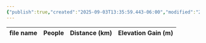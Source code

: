 ```yaml
---
{"publish":true,"created":"2025-09-03T13:35:59.443-06:00","modified":"2025-09-03T14:52:34.094-06:00","published":"2025-09-03T14:52:34.094-06:00","tags":["route"],"cssclasses":"","elevation":null,"region":"Banff","location":null,"DWYT":"Outstanding","Kane":null,"completed":true}
---
```



| file name | People | Distance (km) | Elevation Gain (m) |
| --------- | ------ | ------------- | ------------------ |